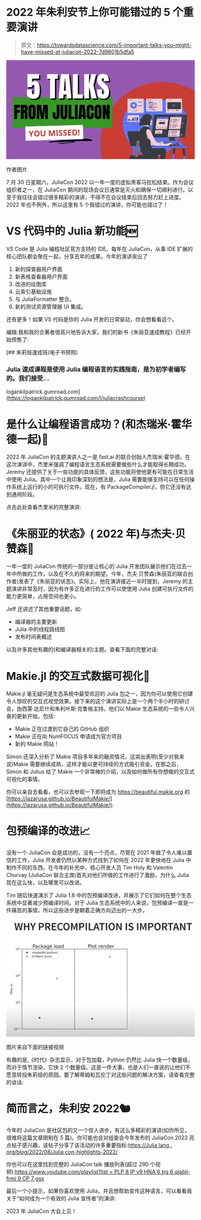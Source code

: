# 2022 年朱利安节上你可能错过的 5 个重要演讲

> 原文：<https://towardsdatascience.com/5-important-talks-you-might-have-missed-at-juliacon-2022-7d9601b5dfa5>

![](img/de76d8d5e4b58f4e79b9e4f88befcc33.png)

作者图片

7 月 30 日星期六，JuliaCon 2022 以一年一度的虚拟黑客马拉松结束。作为会议组织者之一，在 JuliaCon 期间的现场会议日通常是灭火和确保一切顺利进行。以至于我往往会错过很多精彩的演讲，不得不在会议结束后回去努力赶上进度。2022 年也不例外，所以这里有 5 个我错过的演讲，你可能也错过了！

# VS 代码中的 Julia 新功能🆕

VS Code 是 Julia 编程社区官方支持的 IDE。每年在 JuliaCon，从事 IDE 扩展的核心团队都会聚在一起，分享去年的成果。今年的演讲突出了

1.  新的探查器用户界面
2.  新表格查看器用户界面
3.  改进的绘图库
4.  云索引基础设施
5.  与 JuliaFormatter 整合。
6.  新的测试资源管理器 UI 集成。

还有更多！如果 VS 代码是你的 Julia 开发的日常驱动，你会想看看这个。

编辑:我和我的合著者很高兴地告诉大家，我们的新书《朱丽亚速成教程》已经开始预售了:

[](https://logankilpatrick.gumroad.com/l/juliacrashcourse) [## 朱莉娅速成班(电子书预购)

### Julia 速成课程是使用 Julia 编程语言的实践指南，是为初学者编写的。我们接受…

logankilpatrick.gumroad.com](https://logankilpatrick.gumroad.com/l/juliacrashcourse) 

# 是什么让编程语言成功？(和杰瑞米·霍华德一起)🤔

2022 年 JuliaCon 的主题演讲人之一是 fast.ai 的联合创始人杰瑞米·霍华德。在这次演讲中，杰里米强调了编程语言生态系统需要做些什么才能取得长期成功。Jeremy 还提供了关于一些功能的具体反馈，这些功能将使他更有可能在日常生活中使用 Julia。其中一个让我印象深刻的想法是，Julia 需要能够支持可以在任何操作系统上运行的小的可执行文件。现在，有 PackageCompiler.jl，但它还没有达到通用阶段。

点击此处查看杰里米的完整演讲:

# 《朱丽亚的状态》( 2022 年)与杰夫·贝赞森🎤

一年一度的 JuliaCon 传统的一部分是让核心的 Julia 开发团队展示他们在过去一年中所做的工作，以及在不久的将来的期望。今年，杰夫·贝赞森(朱丽亚的联合创作者)发表了《朱丽亚的状态》。实际上，他在演讲接近一半时提到，Jeremy 的主题演讲非常及时，因为有许多正在进行的工作可以使使用 Julia 创建可执行文件的能力更简单，占用空间也更小。

Jeff 还讲述了其他重要话题，如:

*   编译器的主要更新
*   Julia 中的线程路线图
*   发布时间表概述

以及许多其他有趣的(和编译器相关的)主题。查看下面的完整对话:

# Makie.jl 的交互式数据可视化👀

Makie.jl 毫无疑问是生态系统中最受欢迎的 Julia 包之一，因为你可以使用它创建令人惊叹的交互式视觉效果。接下来的这个演讲实际上是一个两个半小时的研讨会，由西蒙·达尼什和朱利叶斯·克鲁格主持。他们以 Makie 生态系统的一些令人兴奋的更新开始，包括:

*   Makie 正在过渡到它自己的 GitHub 组织
*   Makie 正在向 NumFOCUS 申请成为官方项目
*   新的 Makie 网站！

Simon 还深入分析了 Makie 项目多年来的融资情况，这突出表明(至少对我来说)Makie 需要继续成熟，这样才能以更可持续的方式吸引资金。在那之后，Simon 和 Julius 给了 Makie 一个非常棒的介绍，以及如何做所有你想做的交互式可视化的事情。

你可以亲自去看看，也可以去参观一下即将成为 https://beautiful.makie.org 的[https://lazarusa.github.io/BeautifulMakie/](https://lazarusa.github.io/BeautifulMakie/):

# 包预编译的改进📈

没有一个 JuliaCon 会是成功的，没有一个亮点，尽管在 2021 年做了令人难以置信的工作，Julia 开发者仍然以某种方式找到了如何在 2022 年更快地在 Julia 中制作不同的东西。在今年的补充中，核心开发人员 Tim Holy 和 Valentin Churvay (JuliaCon 联合主席)首先对他们所做的工作进行了激励，为什么 Julia 现在这么快，以及哪里可以改进。

Tim 随后快速演示了 Julia 1.8 中的包预编译改进，并展示了它们如何在整个生态系统中显著减少预编译时间。对于 Julia 生态系统中的人来说，包预编译一直是一件痛苦的事情，所以这些进步是朝着正确方向迈出的一大步。

![](img/37a3386db2f8defd470a9f717c920571.png)

图片来自下面的链接视频

有趣的是,《时代》杂志显示，对于包加载，Python 仍然比 Julia 快一个数量级，而对于情节渲染，它快 2 个数量级。这是一件大事，也是人们一直说的让他们不愿意转投朱莉娅的原因。要了解蒂姆和瓦伦丁对这些问题的解决方案，请查看完整的谈话:

# 简而言之，朱利安 2022🐿

今年的 JuliaCon 是社区包的又一个惊人进步，有这么多精彩的演讲(如你所见，很难将这篇文章限制在 5 篇)。你可能也会对组委会今年发布的 JuliaCon 2022 亮点帖子感兴趣，该帖子分享了该活动的许多重要指标:[https://Julia lang . org/blog/2022/08/Julia con-highlights-2022/](https://julialang.org/blog/2022/08/juliacon-highlights-2022/)

你也可以在这里找到完整的 JuliaCon talk 播放列表(超过 290 个视频):[https://www.youtube.com/playlist?list = PLP 8 IP y9 HNA 6 trg 6 qjablj-frmi 9 CP 7 gsx](https://www.youtube.com/playlist?list=PLP8iPy9hna6TRg6qJaBLJ-FRMi9Cp7gSX)

最后一个小提示，如果你喜欢使用 Julia，并且想帮助宣传这种语言，可以看看我关于“如何成为一个有效的 Julia 宣传者”的演讲:

2023 年 JuliaCon 大会上见！